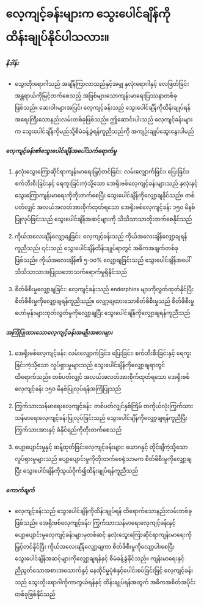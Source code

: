 # လေ့ကျင့်ခန်းများက သွေးပေါင်ချိန်ကို ထိန်းချုပ်နိုင်ပါသလား။

##### နိဒါန်း
* သွေးတိုးရောဂါသည် အချိန်ကြာလာသည်နှင့်အမျှ နှလုံးရောဂါနှင့် လေဖြတ်ခြင်းအန္တရာယ်ကိုမြင့်တက်စေသည့် အဖြစ်များသောကျန်းမာရေးပြဿနာတစ်ခုဖြစ်သည်။ ဆေးဝါးများအပြင်၊ လေ့ကျင့်ခန်းသည် သွေးပေါင်ချိန်ကိုထိန်းချုပ်ရန် အရေးကြီးသောနည်းလမ်းတစ်ခုဖြစ်သည်။ ဤဆောင်းပါးသည် လေ့ကျင့်ခန်းများက သွေးပေါင်ချိန်ကိုမည်သို့စီမံခန့်ခွဲရန်ကူညီသည်ကို အကျဉ်းချုပ်ဆွေးနွေးပါမည်

##### လေ့ကျင့်ခန်း၏သွေးပေါင်ချိန်အပေါ်သက်ရောက်မှု
1. နှလုံးသွေးကြောဆိုင်ရာကျန်းမာရေးမြှင့်တင်ခြင်း: လမ်းလျှောက်ခြင်း၊ ပြေးခြင်း၊ စက်ဘီးစီးခြင်းနှင့် ရေကူးခြင်းကဲ့သို့သော အေရိုးဗစ်လေ့ကျင့်ခန်းများသည် နှလုံးနှင့်သွေးကြောကျန်းမာရေးကိုတိုးတက်စေပြီး သွေးပေါင်ချိန်ကိုလျှော့ချနိုင်သည်။ တစ်ပတ်လျှင် အလယ်အလတ်အားစိုက်ထုတ်ရသော အေရိုးဗစ်လေ့ကျင့်ခန်း ၁၅၀ မိနစ်ပြုလုပ်ခြင်းသည် သွေးပေါင်ချိန်အဆင့်များကို သိသိသာသာတိုးတက်စေနိုင်သည်

2. ကိုယ်အလေးချိန်လျှော့ချခြင်း: လေ့ကျင့်ခန်းသည် ကိုယ်အလေးချိန်လျှော့ချရန်ကူညီသည်၊ ၎င်းသည် သွေးပေါင်ချိန်ထိန်းချုပ်ရာတွင် အဓိကအချက်တစ်ခုဖြစ်သည်။ ကိုယ်အလေးချိန်၏ ၅-၁၀% လျှော့ချခြင်းသည် သွေးပေါင်ချိန်အပေါ် သိသိသာသာအပြုသဘောသက်ရောက်မှုရှိနိုင်သည်

3. စိတ်ဖိစီးမှုလျှော့ချခြင်း: လေ့ကျင့်ခန်းသည် endorphins များကိုလွှတ်ထုတ်နိုင်ပြီး စိတ်ဖိစီးမှုကိုလျှော့ချရန်ကူညီသည်။ လျှော့ချထားသောစိတ်ဖိစီးမှုသည် စိတ်ဖိစီးမှုဟော်မုန်းများထုတ်လွှတ်မှုကိုလျှော့ချပြီး သွေးပေါင်ချိန်ကိုလျှော့ချရန်ကူညီသည်

##### အကြံပြုထားသောလေ့ကျင့်ခန်းအမျိုးအစားများ
1. အေရိုးဗစ်လေ့ကျင့်ခန်း: လမ်းလျှောက်ခြင်း၊ ပြေးခြင်း၊ စက်ဘီးစီးခြင်းနှင့် ရေကူးခြင်းကဲ့သို့သော လှုပ်ရှားမှုများသည် သွေးပေါင်ချိန်ကိုလျှော့ချရာတွင် ထိရောက်သည်။ တစ်ပတ်လျှင် အလယ်အလတ်အားစိုက်ထုတ်ရသော အေရိုးဗစ်လေ့ကျင့်ခန်း ၁၅၀ မိနစ်ပြုလုပ်ရန်အကြံပြုသည်

2. ကြွက်သားသန်မာရေးလေ့ကျင့်ခန်း: တစ်ပတ်လျှင်နှစ်ကြိမ် တကိုယ်လုံးကြွက်သားသန်မာရေးလေ့ကျင့်ခန်းပြုလုပ်ခြင်းသည် သွေးပေါင်ချိန်ကိုလျှော့ချရန်ကူညီပြီး ကြွက်သားအားနှင့် ခံနိုင်ရည်ကိုတိုးတက်စေသည်

3. ပျော့ပျောင်းမှုနှင့် ဆန့်ထုတ်ခြင်းလေ့ကျင့်ခန်းများ: ယောဂနှင့် တိုင်ချီကဲ့သို့သော လှုပ်ရှားမှုများသည် ပျော့ပျောင်းမှုကိုတိုးတက်စေရုံသာမက စိတ်ဖိစီးမှုကိုလျှော့ချပြီး သွေးပေါင်ချိန်ကိုသွယ်ဝိုက်၍ထိန်းချုပ်ရန်ကူညီသည်

##### ကောက်ချက်
* လေ့ကျင့်ခန်းသည် သွေးပေါင်ချိန်ကိုထိန်းချုပ်ရန် ထိရောက်သောနည်းလမ်းတစ်ခုဖြစ်သည်။ အေရိုးဗစ်လေ့ကျင့်ခန်း၊ ကြွက်သားသန်မာရေးလေ့ကျင့်ခန်းနှင့် ပျော့ပျောင်းမှုလေ့ကျင့်ခန်းများမှတစ်ဆင့် နှလုံးသွေးကြောဆိုင်ရာကျန်းမာရေးကိုမြှင့်တင်နိုင်ပြီး ကိုယ်အလေးချိန်လျှော့ချကာ စိတ်ဖိစီးမှုကိုလျော့ပါးစေပြီး သွေးပေါင်ချိန်အဆင့်များကိုလျှော့ချရန်နှင့် စီမံခန့်ခွဲနိုင်သည်။ ကျန်းမာရေးနှင့်ညီညွတ်သောအစားအသောက်နှင့် နေထိုင်မှုပုံစံနှင့်ပေါင်းစပ်ခြင်းဖြင့် လေ့ကျင့်ခန်းသည် သွေးတိုးရောဂါကိုကာကွယ်ရန်နှင့် ထိန်းချုပ်ရန်အတွက် အဓိကအစိတ်အပိုင်းတစ်ခုဖြစ်နိုင်သည်